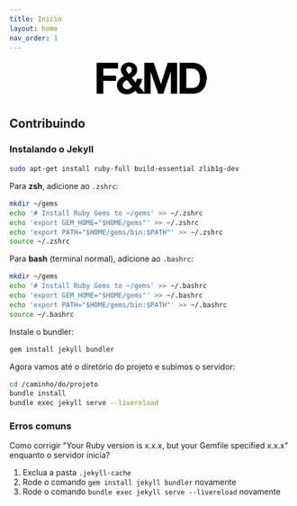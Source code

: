 ```yaml
---
title: Inicio
layout: home
nav_order: 1
---
```


<p align="center"><a href="https://fmd.ag?utm_source=github" target="_blank"><img src="https://raw.githubusercontent.com/agenciafmd/admix/v10/docs/fmd.png" alt="Logo da F&MD"></a></p>

## Contribuindo

### Instalando o Jekyll

```bash
sudo apt-get install ruby-full build-essential zlib1g-dev
```

Para **zsh**, adicione ao `.zshrc`:

```bash
mkdir ~/gems
echo '# Install Ruby Gems to ~/gems' >> ~/.zshrc
echo 'export GEM_HOME="$HOME/gems"' >> ~/.zshrc
echo 'export PATH="$HOME/gems/bin:$PATH"' >> ~/.zshrc
source ~/.zshrc
```

Para **bash** (terminal normal), adicione ao `.bashrc`:

```bash
mkdir ~/gems
echo '# Install Ruby Gems to ~/gems' >> ~/.bashrc
echo 'export GEM_HOME="$HOME/gems"' >> ~/.bashrc
echo 'export PATH="$HOME/gems/bin:$PATH"' >> ~/.bashrc
source ~/.bashrc
```

Instale o bundler:

```bash
gem install jekyll bundler
```

Agora vamos até o diretório do projeto e subimos o servidor:

```bash
cd /caminho/do/projeto
bundle install
bundle exec jekyll serve --livereload
```

### Erros comuns

Como corrigir "Your Ruby version is x.x.x, but your Gemfile specified x.x.x" enquanto o servidor inicia?
    
1. Exclua a pasta `.jekyll-cache` 
2. Rode o comando `gem install jekyll bundler` novamente
3. Rode o comando `bundle exec jekyll serve --livereload` novamente